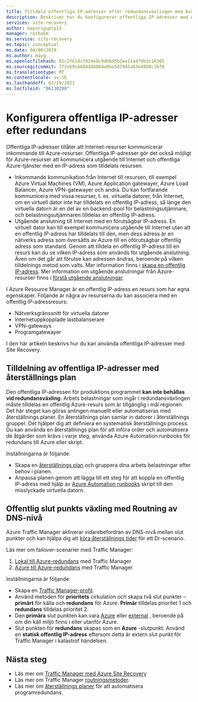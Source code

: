 ```yaml
---
title: Tilldela offentliga IP-adresser efter redundansväxlingen med Azure Site Recovery
description: Beskriver hur du konfigurerar offentliga IP-adresser med Azure Site Recovery och Azure-Traffic Manager för haveri beredskap och migrering
services: site-recovery
author: mayurigupta13
manager: rochakm
ms.service: site-recovery
ms.topic: conceptual
ms.date: 04/08/2019
ms.author: mayg
ms.openlocfilehash: 01c2f61dcf024e8c9dbbd5b2ee11a479b3c16305
ms.sourcegitcommit: 772eb9c6684dd4864e0ba507945a83e48b8c16f0
ms.translationtype: MT
ms.contentlocale: sv-SE
ms.lasthandoff: 03/19/2021
ms.locfileid: "86130290"
---
```

# <a name="set-up-public-ip-addresses-after-failover"></a>Konfigurera offentliga IP-adresser efter redundans

Offentliga IP-adresser tillåter att Internet-resurser kommunicerar inkommande till Azure-resurser. Offentliga IP-adresser gör det också möjligt för Azure-resurser att kommunicera utgående till Internet och offentliga Azure-tjänster med en IP-adress som tilldelats resursen.
- Inkommande kommunikation från Internet till resursen, till exempel Azure Virtual Machines (VM), Azure Application gatewayer, Azure Load Balancer, Azure VPN-gatewayer och andra. Du kan fortfarande kommunicera med vissa resurser, t. ex. virtuella datorer, från Internet, om en virtuell dator inte har tilldelats en offentlig IP-adress, så länge den virtuella datorn är en del av en backend-pool för belastningsutjämnare, och belastningsutjämnaren tilldelas en offentlig IP-adress.
- Utgående anslutning till Internet med en förutsägbar IP-adress. En virtuell dator kan till exempel kommunicera utgående till Internet utan att en offentlig IP-adress har tilldelats till den, men dess adress är en nätverks adress som översätts av Azure till en oförutsägbar offentlig adress som standard. Genom att tilldela en offentlig IP-adress till en resurs kan du se vilken IP-adress som används för utgående anslutning. Även om det går att förutse kan adressen ändras, beroende på vilken tilldelnings metod som valts. Mer information finns i [skapa en offentlig IP-adress](../virtual-network/virtual-network-public-ip-address.md#create-a-public-ip-address). Mer information om utgående anslutningar från Azure-resurser finns i [förstå utgående anslutningar](../load-balancer/load-balancer-outbound-connections.md?toc=%2fazure%2fvirtual-network%2ftoc.json).

I Azure Resource Manager är en offentlig IP-adress en resurs som har egna egenskaper. Följande är några av resurserna du kan associera med en offentlig IP-adressresurs:

* Nätverksgränssnitt för virtuella datorer
* Internetuppkopplade lastbalanserare
* VPN-gateways
* Programgatewayer

I den här artikeln beskrivs hur du kan använda offentliga IP-adresser med Site Recovery.

## <a name="public-ip-address-assignment-using-recovery-plan"></a>Tilldelning av offentliga IP-adresser med återställnings plan

Den offentliga IP-adressen för produktions programmet **kan inte behållas vid redundansväxling**. Arbets belastningar som ingår i redundansväxlingen måste tilldelas en offentlig Azure-resurs som är tillgänglig i mål regionen. Det här steget kan göras antingen manuellt eller automatiseras med återställnings planer. En återställnings plan samlar in datorer i återställnings grupper. Det hjälper dig att definiera en systematisk återställnings process. Du kan använda en återställnings plan för att införa order och automatisera de åtgärder som krävs i varje steg, använda Azure Automation runbooks för redundans till Azure eller skript.

Inställningarna är följande:
- Skapa en [återställnings plan](../site-recovery/site-recovery-create-recovery-plans.md#create-a-recovery-plan) och gruppera dina arbets belastningar efter behov i planen.
- Anpassa planen genom att lägga till ett steg för att koppla en offentlig IP-adress med hjälp av [Azure Automation runbooks](../site-recovery/site-recovery-runbook-automation.md#customize-the-recovery-plan) skript till den misslyckade virtuella datorn.

 
## <a name="public-endpoint-switching-with-dns-level-routing"></a>Offentlig slut punkts växling med Routning av DNS-nivå

Azure Traffic Manager aktiverar vidarebefordran av DNS-nivå mellan slut punkter och kan hjälpa dig att [köra återställnings tider](../site-recovery/concepts-traffic-manager-with-site-recovery.md#recovery-time-objective-rto-considerations) för ett Dr-scenario. 

Läs mer om failover-scenarier med Traffic Manager:
1. [Lokal till Azure-redundans](../site-recovery/concepts-traffic-manager-with-site-recovery.md#on-premises-to-azure-failover) med Traffic Manager 
2. [Azure till Azure-redundans](../site-recovery/concepts-traffic-manager-with-site-recovery.md#azure-to-azure-failover) med Traffic Manager 

Inställningarna är följande:
- Skapa en [Traffic Manager-profil](../traffic-manager/quickstart-create-traffic-manager-profile.md).
- Använd metoden för **prioritets** cirkulation och skapa två slut punkter – **primärt** för källa och **redundans** för Azure. **Primär** tilldelas prioritet 1 och **redundans** tilldelas prioritet 2.
- Den **primära** slut punkten kan vara [Azure](../traffic-manager/traffic-manager-endpoint-types.md#azure-endpoints) eller [external](../traffic-manager/traffic-manager-endpoint-types.md#external-endpoints) , beroende på om din käll miljö finns i eller utanför Azure.
- Slut punkten för **redundans** skapas som en **Azure** -slutpunkt. Använd en **statisk offentlig IP-adress** eftersom detta är extern slut punkt för Traffic Manager i katastrof händelsen.

## <a name="next-steps"></a>Nästa steg
- Läs mer om [Traffic Manager med Azure Site Recovery](../site-recovery/concepts-traffic-manager-with-site-recovery.md)
- Läs mer om Traffic Manager [routningsmetoder](../traffic-manager/traffic-manager-routing-methods.md).
- Läs mer om [återställnings planer](site-recovery-create-recovery-plans.md) för att automatisera programredundans.
